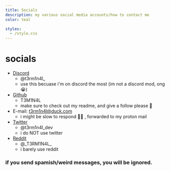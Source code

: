 ```yaml
---
title: Socials
description: my various social media accounts/how to contact me
color: teal

styles:
  - /style.css
---
```


# socials
* <a class="no-style socials fli" href="https://discord.com/users/861917446750863402">Discord</a>
  - @t3rm1n4l_
  - use this becuase i'm on discord the most (im not a discord mod, ong :sob:)
* <a class="no-style socials fli" href="https://github.com/T3M1N4L/">Github</a>
  - T3M1N4L
  - make sure to check out my readme, and give a follow please :pray:
* E-mail: [t3rm1n4l@duck.com](mailto:t3rm1n4l@duck.com)
  - i might be slow to respond :man_shrugging: , forwarded to my proton mail
* <a class="no-style socials fli" href="https://x.com/t3rm1n4l_dev">Twitter</a>
  - @t3rm1n4l_dev
  - i do NOT use twitter
* <a class="no-style socials fli" href="https://www.reddit.com/user/_T3RM1N4L_/">Reddit</a>
  - @\_T3RM1N4L_
  - i barely use reddit

### if you send spamish/weird messages, you will be ignored.
